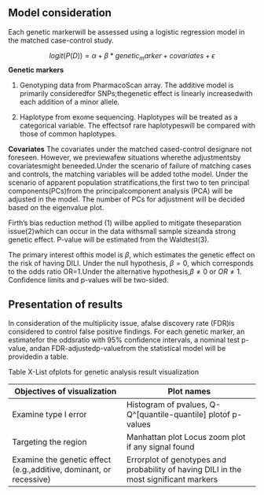 ## Model consideration

Each genetic markerwill be assessed using a logistic regression model in the matched case-control study.


$$logit(P(D)) = \alpha + \beta* genetic_marker + covariates +
\epsilon
$$
**Genetic markers**
1) Genotyping data from PharmacoScan array. The additive model is primarily consideredfor SNPs;thegenetic effect is linearly increasedwith each addition of a minor allele.

2) Haplotype from exome sequencing. Haplotypes will be treated as a categorical variable. The effectsof rare haplotypeswill be compared with those of common haplotypes.

**Covariates** The covariates under the matched cased-control designare not foreseen. However, we previewafew situations wherethe adjustmentsby covariatesmight beneeded.Under the scenario of failure of matching cases and controls, the matching variables will be added tothe model. Under the scenario of apparent population stratifications,the first two to ten principal components(PCs)from the principalcomponent analysis (PCA) will be adjusted in the model. The number of PCs for adjustment will be decided based on the eigenvalue plot.

Firth’s bias reduction method (1) willbe applied to mitigate theseparation issue(2)which can occur in the data withsmall sample sizeanda strong genetic effect. P-value will be estimated from the Waldtest(3).

The primary interest ofthis model is $\beta$, which estimates the genetic effect on the risk of having DILI. Under the null hypothesis, $\beta=0$, which corresponds to the odds ratio OR=1.Under the alternative hypothesis,$\beta \ne 0$ or $OR \ne 1$. Confidence limits and p-values will be two-sided.

## Presentation of results

In consideration of the multiplicity issue, afalse discovery rate (FDR)is considered to control false positive findings. For each genetic marker, an estimatefor the oddsratio with 95% confidence intervals, a nominal test p-value, andan FDR-adjustedp-valuefrom the statistical model will be providedin a table.

Table X-List ofplots for genetic analysis result visualization

|Objectives of visualization| Plot names|
|-------|--------------|
|Examine type I error| Histogram of pvalues, Q-Q^[quantile-quantile] plotof p-values|
|Targeting the region|Manhattan plot Locus zoom plot if any signal found|
|Examine the genetic effect (e.g.,additive, dominant, or recessive)|Errorplot of genotypes and probability of having DILI in the most significant markers|
